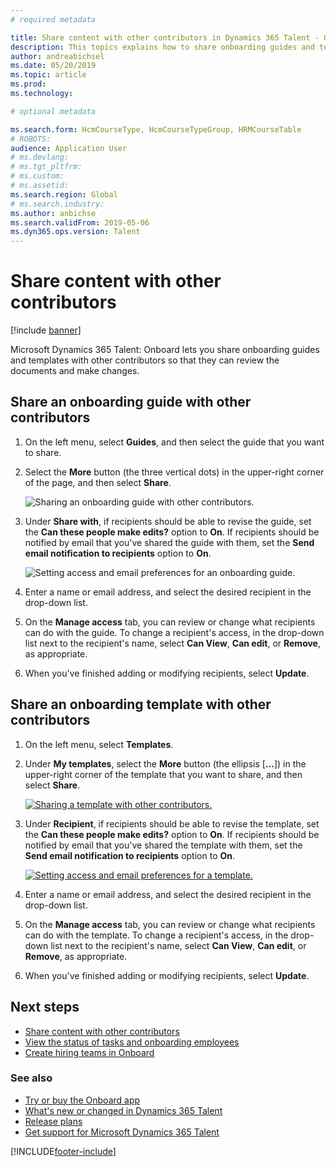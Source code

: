 ```yaml
---
# required metadata

title: Share content with other contributors in Dynamics 365 Talent - Onboard
description: This topics explains how to share onboarding guides and templates with other contributors in the Microsoft Dynamics 365 Talent - Onboard app.
author: andreabichsel
ms.date: 05/20/2019
ms.topic: article
ms.prod:
ms.technology:

# optional metadata

ms.search.form: HcmCourseType, HcmCourseTypeGroup, HRMCourseTable
# ROBOTS:
audience: Application User
# ms.devlang:
# ms.tgt_pltfrm:
# ms.custom:
# ms.assetid:
ms.search.region: Global
# ms.search.industry:
ms.author: anbichse
ms.search.validFrom: 2019-05-06
ms.dyn365.ops.version: Talent
---
```


# Share content with other contributors

[!include [banner](includes/banner.md)]

Microsoft Dynamics 365 Talent: Onboard lets you share onboarding guides and templates with other contributors so that they can review the documents and make changes.

## Share an onboarding guide with other contributors

1. On the left menu, select **Guides**, and then select the guide that you want to share.
2. Select the **More** button (the three vertical dots) in the upper-right corner of the page, and then select **Share**.

    ![[Sharing an onboarding guide with other contributors.](./media/onboard-share-guide.png)](./media/onboard-share-guide.png)

3. Under **Share with**, if recipients should be able to revise the guide, set the **Can these people make edits?** option to **On**. If recipients should be notified by email that you've shared the guide with them, set the **Send email notification to recipients** option to **On**.

    ![[Setting access and email preferences for an onboarding guide.](./media/onboard-share-guide-with-contributors.png)](./media/onboard-share-guide-with-contributors.png)

4. Enter a name or email address, and select the desired recipient in the drop-down list.
5. On the **Manage access** tab, you can review or change what recipients can do with the guide. To change a recipient's access, in the drop-down list next to the recipient's name, select **Can View**, **Can edit**, or **Remove**, as appropriate.
6. When you've finished adding or modifying recipients, select **Update**.

## Share an onboarding template with other contributors

1. On the left menu, select **Templates**.
2. Under **My templates**, select the **More** button (the ellipsis \[**...**\]) in the upper-right corner of the template that you want to share, and then select **Share**.

    [![Sharing a template with other contributors.](./media/onboard-share-template.png)](./media/onboard-share-template.png)

3. Under **Recipient**, if recipients should be able to revise the template, set the **Can these people make edits?** option to **On**. If recipients should be notified by email that you've shared the template with them, set the **Send email notification to recipients** option to **On**.

    [![Setting access and email preferences for a template.](./media/onboard-share-template-access-and-email.png)](./media/onboard-share-template-access-and-email.png)

4. Enter a name or email address, and select the desired recipient in the drop-down list.
5. On the **Manage access** tab, you can review or change what recipients can do with the template. To change a recipient's access, in the drop-down list next to the recipient's name, select **Can View**, **Can edit**, or **Remove**, as appropriate.
6. When you've finished adding or modifying recipients, select **Update**.

## Next steps

- [Share content with other contributors](./onboard-share-template.md)
- [View the status of tasks and onboarding employees](./onboard-view-status.md)
- [Create hiring teams in Onboard](./onboard-create-team.md)

### See also

- [Try or buy the Onboard app](https://dynamics.microsoft.com/talent/onboard/)
- [What's new or changed in Dynamics 365 Talent](./whats-new.md)
- [Release plans](/business-applications-release-notes/index)
- [Get support for Microsoft Dynamics 365 Talent](./talent-support.md)


[!INCLUDE[footer-include](../includes/footer-banner.md)]
